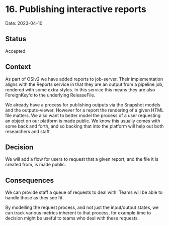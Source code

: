 # 16. Publishing interactive reports
Date: 2023-04-10

## Status
Accepted

## Context
As part of OSIv2 we have added reports to job-server.
Their implementation aligns with the Reports service in that they are an output from a pipeline job, rendered with some extra styles.
In this service this means they are also ForeignKey'd to the underlying ReleaseFile.

We already have a process for publishing outputs via the Snapshot models and the outputs-viewer.
However for a report the rendering of a given HTML file matters.
We also want to better model the process of a user requesting an object on our platform is made public.
We know this usually comes with some back and forth, and so backing that into the platform will help out both researchers and staff.


## Decision
We will add a flow for users to request that a given report, and the file it is created from, is made public.


## Consequences
We can provide staff a queue of requests to deal with.
Teams will be able to handle those as they see fit.

By modelling the request process, and not just the input/output states, we can track various metrics inherent to that process, for example time to decision might be useful to teams who deal with these requests.
